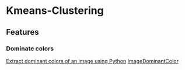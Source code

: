 # Kmeans-Clustering

## Features
### Dominate colors
[Extract dominant colors of an image using Python](https://www.geeksforgeeks.org/extract-dominant-colors-of-an-image-using-python/)
[ImageDominantColor](https://pypi.org/project/imagedominantcolor/)
